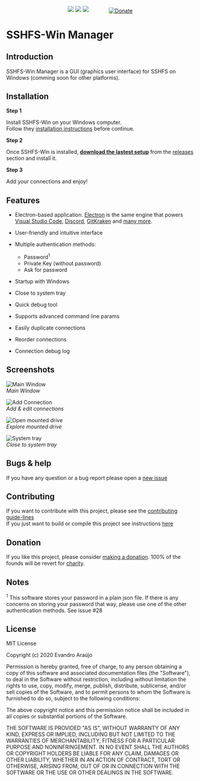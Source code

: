 <p align="center">
  <img src="https://img.shields.io/github/v/release/evsar3/sshfs-win-manager?sort=semver">
  <img src="https://img.shields.io/github/downloads/evsar3/sshfs-win-manager/total">
  <img src="https://img.shields.io/github/issues-raw/evsar3/sshfs-win-manager/bug?color=red">
  <a href="https://www.paypal.com/cgi-bin/webscr?cmd=_s-xclick&hosted_button_id=HXZUJ8WX47238" style="margin-left: 50px; vertical-align: middle;">
    <img src="https://www.paypalobjects.com/en_US/i/btn/btn_donate_LG.gif" alt="Donate" title="PayPal - The safer, easier way to pay online!">
  </a>
</p>

# SSHFS-Win Manager

## Introduction 
SSHFS-Win Manager is a GUI (graphics user interface) for SSHFS on Windows (comming soon for other platforms).

## Installation
**Step 1**  

Install SSHFS-Win on your Windows computer.  
Follow they [installation instructions](https://github.com/billziss-gh/sshfs-win/blob/master/README.md) before continue.  

**Step 2**  

Once SSHFS-Win is installed, [**download the lastest setup**](https://github.com/evsar3/sshfs-win-manager/releases/latest) from the [releases](https://github.com/evsar3/sshfs-win-manager/releases) section and install it.  

**Step 3**  

Add your connections and enjoy!

## Features

- Electron-based application. [Electron](https://github.com/electron/electron) is the same engine that powers [Visual Studio Code](https://github.com/microsoft/vscode), [Discord](https://discordapp.com/), [GitKraken](https://www.gitkraken.com/) and [many more](https://www.electronjs.org/apps).

- User-friendly and intuitive interface

- Multiple authentication methods: 
  - Password<sup>1</sup>
  - Private Key (without password)
  - Ask for password

- Startup with Windows
- Close to system tray
- Quick debug tool
- Supports advanced command line params
- Easily duplicate connections
- Reorder connections
- Connection debug log

## Screenshots
![Main Window](https://user-images.githubusercontent.com/1992754/179056109-a0df5872-f187-40b1-895c-9ef57abd5fe7.png)  
*Main Window*

![Add Connection](https://user-images.githubusercontent.com/1992754/179056126-0f767346-fe93-48fc-9ceb-3514b0b7b386.png)  
*Add & edit connections*

![Open mounted drive](https://user-images.githubusercontent.com/1992754/179056142-3d368a65-f9c6-4232-86d6-bb8db6eff556.png)  
*Explore mounted drive*

![System tray](https://user-images.githubusercontent.com/1992754/179056152-9a7088c4-f23a-4c0d-b70b-1ccf879897fb.png)  
*Close to system tray*

## Bugs & help
If you have any question or a bug report please open a [new issue](https://github.com/evsar3/sshfs-win-manager/issues/new)

## Contributing
If you want to contribute with this project, please see the [contributing guide-lines](https://github.com/evsar3/sshfs-win-manager/blob/master/CONTRIBUTING.md)  
If you just want to build or compile this project see instructions [here](https://github.com/evsar3/sshfs-win-manager/blob/master/CONTRIBUTING.md#building-and-compiling)

## Donation
If you like this project, please consider [making a donation](https://www.paypal.com/cgi-bin/webscr?cmd=_s-xclick&hosted_button_id=HXZUJ8WX47238). 100% of the founds will be revert for <u>charity</u>.

## Notes
<sup>1</sup> This software stores your password in a plain json file. If there is any concerns on storing your password that way, please use one of the other authentication methods. See issue #28

## License
MIT License

Copyright (c) 2020 Evandro Araújo

Permission is hereby granted, free of charge, to any person obtaining a copy
of this software and associated documentation files (the "Software"), to deal
in the Software without restriction, including without limitation the rights
to use, copy, modify, merge, publish, distribute, sublicense, and/or sell
copies of the Software, and to permit persons to whom the Software is
furnished to do so, subject to the following conditions:

The above copyright notice and this permission notice shall be included in all
copies or substantial portions of the Software.

THE SOFTWARE IS PROVIDED "AS IS", WITHOUT WARRANTY OF ANY KIND, EXPRESS OR
IMPLIED, INCLUDING BUT NOT LIMITED TO THE WARRANTIES OF MERCHANTABILITY,
FITNESS FOR A PARTICULAR PURPOSE AND NONINFRINGEMENT. IN NO EVENT SHALL THE
AUTHORS OR COPYRIGHT HOLDERS BE LIABLE FOR ANY CLAIM, DAMAGES OR OTHER
LIABILITY, WHETHER IN AN ACTION OF CONTRACT, TORT OR OTHERWISE, ARISING FROM,
OUT OF OR IN CONNECTION WITH THE SOFTWARE OR THE USE OR OTHER DEALINGS IN THE
SOFTWARE.

